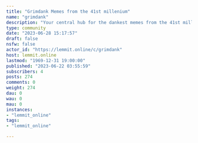 ```yaml
---
title: "Grimdank Memes from the 41st millenium" 
name: "grimdank"
description: "Your central hub for the dankest memes from the 41st millennium and the Mortal Realms."
type: community
date: "2023-06-28 15:17:57"
draft: false
nsfw: false
actor_id: "https://lemmit.online/c/grimdank"
host: lemmit.online
lastmod: "1969-12-31 19:00:00"
published: "2023-06-22 03:55:59"
subscribers: 4
posts: 274
comments: 0
weight: 274
dau: 0
wau: 0
mau: 0
instances:
- "lemmit_online"
tags: 
- "lemmit_online"

---
```

